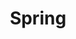 ---
title: Spring
description: About the Spring Frame
slug: spring
img: https://lllovol.oss-cn-beijing.aliyuncs.com/assets/img/1.jpg
style:
    background: #2a9d8f
    color: #fff
---